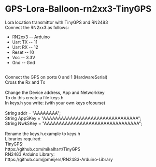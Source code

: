 # GPS-Lora-Balloon-rn2xx3-TinyGPS
Lora location transmittor with TinyGPS and RN2483<br/>
Connect the RN2xx3 as follows:<br/>
 * RN2xx3 -- Arduino
 * Uart TX -- 11
 * Uart RX -- 12
 * Reset -- 10
 * Vcc -- 3.3V
 * Gnd -- Gnd
<br/>
Connect the GPS on ports 0 and 1 (HardwareSerial)<br/>
Cross the Rx and Tx <br/>
<br/>
Change the Device address, App and Networkkey <br/>
To do this create a file keys.h <br/>
In keys.h you write: (with your own keys ofcourse)<br/>
<br/>
String addr = "AAAAAAAA";<br/>
String AppSKey = "AAAAAAAAAAAAAAAAAAAAAAAAAAAAAAAA";<br/>
String NwkSKey = "AAAAAAAAAAAAAAAAAAAAAAAAAAAAAAAA";<br/>
<br/>
Rename the keys.h.example to keys.h<br/>
Libraries required:<br/>
TinyGPS:<br/>
https://github.com/mikalhart/TinyGPS<br/>
RN2483 Arduino Library:<br/>
https://github.com/jpmeijers/RN2483-Arduino-Library<br/>

